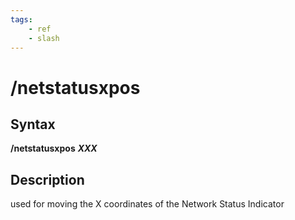 ```yaml
---
tags:
    - ref
    - slash
---
```

# /netstatusxpos

## Syntax

**/netstatusxpos** _**XXX**_

## Description

used for moving the X coordinates of the Network Status Indicator

